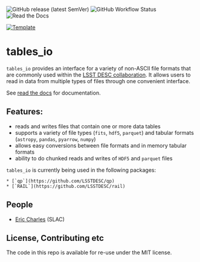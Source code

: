 ![GitHub release (latest SemVer)](https://img.shields.io/github/v/release/LSSTDESC/tables_io)
![GitHub Workflow Status](https://img.shields.io/github/actions/workflow/status/LSSTDESC/tables_io/smoke-test.yml)
![Read the Docs](https://img.shields.io/readthedocs/tables-io)

[![Template](https://img.shields.io/badge/Template-RAIL%20Specific%20Fork%20LINCC%20Frameworks%20Python%20Project%20Template-brightgreen)](https://github.com/LSSTDESC/RAIL-project-template/tree/main)

# tables_io

`tables_io` provides an interface for a variety of non-ASCII file formats that are commonly used within the [LSST DESC collaboration](https://lsstdesc.org/). It allows users to read in data from multiple types of files through one convenient interface.

See [read the docs](https://tables-io.readthedocs.io/en/latest/index.html) for documentation.

## Features:

- reads and writes files that contain one or more data tables
- supports a variety of file types (`fits`, `hdf5`, `parquet`) and tabular formats (`astropy`, `pandas`, `pyarrow`, `numpy`)
- allows easy conversions between file formats and in memory tabular formats
- ability to do chunked reads and writes of `HDF5` and `parquet` files

`tables_io` is currently being used in the following packages:

    * [`qp`](https://github.com/LSSTDESC/qp)
    * [`RAIL`](https://github.com/LSSTDESC/rail)

## People

- [Eric Charles](https://github.com/LSSTDESC/qp/issues/new?body=@eacharles) (SLAC)

## License, Contributing etc

The code in this repo is available for re-use under the MIT license.
